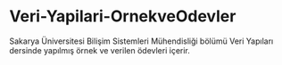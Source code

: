 # Veri-Yapilari-OrnekveOdevler
 Sakarya Üniversitesi Bilişim Sistemleri Mühendisliği bölümü Veri Yapıları dersinde yapılmış örnek ve verilen ödevleri içerir.
